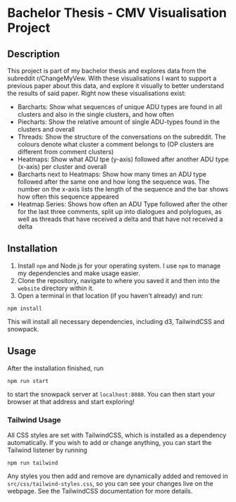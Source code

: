 # Bachelor Thesis - CMV Visualisation Project

## Description
This project is part of my bachelor thesis and explores data from the subreddit r/ChangeMyVew. With these visualisations I want to support a previous paper about this data,
and explore it visually to better understand the results of said paper. Right now these visualisations exist:
- Barcharts: Show what sequences of unique ADU types are found in all clusters and also in the single clusters, and how often
- Piecharts: Show the relative amount of single ADU-types found in the clusters and overall
- Threads: Show the structure of the conversations on the subreddit. The colours denote what cluster a comment belongs to (OP clusters are different from comment clusters)
- Heatmaps: Show what ADU tpe (y-axis) followed after another ADU type (x-axis) per cluster and overall
- Barcharts next to Heatmaps: Show how many times an ADU type followed after the same one and how long the sequence was. The number on the x-axis lists the length of the sequence and the bar shows how often this sequence appeared
- Heatmap Series: Shows how often an ADU Type followed after the other for the last three comments, split up into dialogues and polylogues, as well as threads that have received a delta and that have not received a delta

## Installation
1. Install `npm` and Node.js for your operating system. I use `npm` to manage my dependencies and make usage easier.
2. Clone the repository, navigate to where you saved it and then into the `website` directory within it.
3. Open a terminal in that location (if you haven't already) and run:
```shell
npm install
```
This will install all necessary dependencies, including d3, TailwindCSS and snowpack.

## Usage
After the installation finished, run
```shell
npm run start
```
to start the snowpack server at `localhost:8080`. You can then start your browser at that address and start exploring!

### Tailwind Usage
All CSS styles are set with TailwindCSS, which is installed as a dependency automatically. If you wish to add or change anything, you can start the Tailwind listener by running
```shell
npm run tailwind
```
Any styles you then add and remove are dynamically added and removed in `src/css/tailwind-styles.css`, so you can see your changes live on the webpage. See the TailwindCSS documentation for more details.